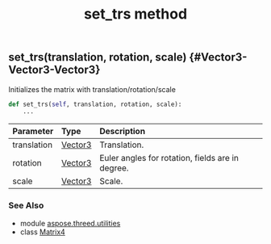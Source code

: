 ﻿---
title: set_trs method
second_title: Aspose.3D for Python via .NET API References
description: 
type: docs
weight: 90
url: /python-net/aspose.threed.utilities/matrix4/set_trs/
is_root: false
---

## set_trs(translation, rotation, scale) {#Vector3-Vector3-Vector3}

Initializes the matrix with translation/rotation/scale



```python
def set_trs(self, translation, rotation, scale):
    ...
```


| Parameter | Type | Description |
| :- | :- | :- |
| translation | [Vector3](/3d/python-net/aspose.threed.utilities/vector3) | Translation. |
| rotation | [Vector3](/3d/python-net/aspose.threed.utilities/vector3) | Euler angles for rotation, fields are in degree. |
| scale | [Vector3](/3d/python-net/aspose.threed.utilities/vector3) | Scale. |



### See Also
* module [aspose.threed.utilities](../../)
* class [Matrix4](/3d/python-net/aspose.threed.utilities/matrix4)
